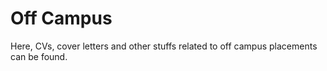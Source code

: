 # Off Campus

Here, CVs, cover letters and other stuffs related to off campus placements can be found.
